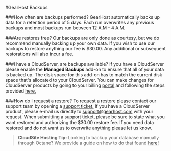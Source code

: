 #GearHost Backups

###How often are backups performed?
GearHost automatically backs up data for a retention period of 5 days. Each run overwrites any previous backups and most backups run between 12 A.M - 4 A.M. 
 
###Are restores free?
Our backups are only done as courtesy, but we do recommend manually backing up your own data. If you wish to use our backups to restore anything our fee is $30.00. Any additional or subsequent restorations will also incur a fee. 

###I have a CloudServer, are backups available?
If you have a CloudServer please enable the **Managed Backups** add-on to ensure that all of your data is backed up. The disk space for this add-on has to match the current disk space that's allocated to your CloudServer. You can make changes for CloudServer products by going to your billing [portal](https://customer.gearhost.com/clientarea.php) and following the steps provided [here.](https://gearhost.zendesk.com/hc/en-us/articles/200341695-Upgrade-Downgrade-a-CloudServer)

###How do I request a restore?
To request a restore please contact our support team by opening a [support ticket.](https://www.gearhost.com/documentation/how-to-open-a-support-ticket) If you have a CloudServer product, please e-mail us directly to support@gearhost.com with your request. When submitting a support ticket, please be sure to state what you want restored and authorizing the $30.00 restore fee. If you need data restored and do not want us to overwrite anything please let us know. 

>**CloudSite Hosting Tip:** Looking to backup your database manually through Octane? We provide a guide on how to do that found [here!](https://www.gearhost.com/documentation/how-to-backup-your-database)